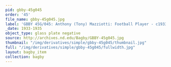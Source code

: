 ```yaml
---
pid: gbby-45g045
order: '45'
file_name: gbby-45g045.jpg
label: 'GBBY 45G/045: Anthony (Tony) Mazziotti: Football Player - c1933-1935'
_date: 1933-1935
object_type: glass plate negative
source: http://archives.nd.edu/Bagby/GBBY-45g045.jpg
thumbnail: "/img/derivatives/simple/gbby-45g045/thumbnail.jpg"
full: "/img/derivatives/simple/gbby-45g045/fullwidth.jpg"
layout: bagby_item
collection: bagby
---
```

